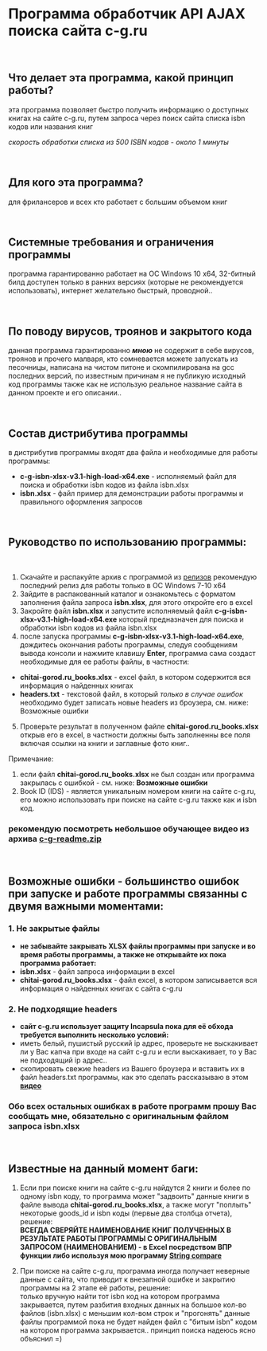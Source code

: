 # Программа обработчик API AJAX поиска сайта c-g.ru

<br>

## Что делает эта программа, какой принцип работы?
эта программа позволяет быстро получить информацию о доступных книгах на сайте c-g.ru, путем запроса через поиск сайта списка isbn кодов или названия книг

*скорость обработки списка из 500 ISBN кодов - около 1 минуты*

<br>

## Для кого эта программа?
для фрилансеров и всех кто работает с большим объемом книг

<br>

## Системные требования и ограничения программы
программа гарантированно работает на ОС Windows 10 x64, 32-битный билд доступен только в ранних версиях (которые не рекомендуется использовать), интернет желательно быстрый, проводной..

<br>

## По поводу вирусов, троянов и закрытого кода
данная программа гарантированно ***мною*** не содержит в себе вирусов, троянов и прочего малваря, кто сомневается можете запускать из песочницы, написана на чистом питоне и скомпилирована на gcc последних версий, по известным причинам я не публикую исходный код программы также как не использую реальное название сайта в данном проекте и его описании..

<br>

## Состав дистрибутива программы
в дистрибутив программы входят два файла и необходимые для работы программы:
- **c-g-isbn-xlsx-v3.1-high-load-x64.exe** - исполняемый файл для поиска и обработки isbn кодов из файла isbn.xlsx
- **isbn.xlsx** - файл пример для демонстрации работы программы и правильного оформления запросов

<br>

## Руководство по использованию программы:

<br>

1. Скачайте и распакуйте архив с программой из [релизов](https://github.com/itz0/c-g.ru/releases/) рекомендую последний релиз для работы только в ОС Windows 7-10 x64
2. Зайдите в распакованный каталог и ознакомьтесь с форматом заполнения файла запроса **isbn.xlsx**, для этого откройте его в excel
3. Закройте файл **isbn.xlsx** и запустите исполняемый файл **c-g-isbn-xlsx-v3.1-high-load-x64.exe** который предназначен для поиска и обработки isbn кодов из файла isbn.xlsx
4. после запуска программы **c-g-isbn-xlsx-v3.1-high-load-x64.exe**, дождитесь окончания работы программы, следуя сообщениям вывода консоли и нажмите клавишу **Enter**, программа сама создаст необходимые для ее работы файлы, в частности:
- **chitai-gorod.ru_books.xlsx** - excel файл, в котором содержится вся информация о найденных книгах
- **headers.txt** - текстовой файл, в который *только в случае ошибок* необходимо будет записать новые headers из броузера, см. ниже: Возможные ошибки
5. Проверьте результат в полученном файле **chitai-gorod.ru_books.xlsx** открыв его в excel, в частности должны быть заполненны все поля включая ссылки на книги и заглавные фото книг..

Примечание: 
1. если файл **chitai-gorod.ru_books.xlsx** не был создан или программа закрылась с ошибкой - см. ниже: **Возможные ошибки**
2. Book ID (IDS) - является уникальным номером книги на сайте c-g.ru, его можно использовать при поиске на сайте c-g.ru также как и isbn код.

### рекомендую посмотреть небольшое обучающее видео из архива [c-g-readme.zip](https://github.com/itz0/c-g.ru/releases/download/2.0.0.0/c-g-readme-release-2.0.zip)

<br>

## Возможные ошибки - большинство ошибок при запуске и работе программы связанны c двумя важными моментами:

### 1. Не закрытые файлы 
- **не забывайте закрывать XLSX файлы программы при запуске и во время работы программы, а также не открывайте их пока программа работает:**
- **isbn.xlsx** - файл запроса информации в excel
- **chitai-gorod.ru_books.xlsx** - файл excel, в котором записывается вся информация о найденных книгах с сайта c-g.ru

### 2. Не подходящие headers
- **сайт c-g.ru использует защиту Incapsula пока для её обхода требуется выполнить несколько условий:**
- иметь белый, пушистый русский ip адрес, проверьте не выскакивает ли у Вас капча при входе на сайт c-g.ru и если выскакивает, то у Вас не подходящий ip адрес..
- скопировать свежие headers из Вашего броузера и вставить их в файл headers.txt программы, как это сделать рассказываю в этом **[видео](https://streamable.com/evo4rh)**

### Обо всех остальных ошибках в работе программ прошу Вас сообщать мне, обязательно с оригинальным файлом запроса isbn.xlsx

<br>

## Известные на данный момент баги:

1. Если при поиске книги на сайте c-g.ru найдутся 2 книги и более по одному isbn коду, то программа может "задвоить" данные книги в файле вывода **chitai-gorod.ru_books.xlsx**, а также могут "поплыть" некоторые goods_id и isbn коды (первые два столбца отчета), решение:  
**ВСЕГДА СВЕРЯЙТЕ НАИМЕНОВАНИЕ КНИГ ПОЛУЧЕННЫХ В РЕЗУЛЬТАТЕ РАБОТЫ ПРОГРАММЫ С ОРИГИНАЛЬНЫМ ЗАПРОСОМ (НАИМЕНОВАНИЕМ) - в Excel посредством ВПР функции либо используя мою программу [String compare](https://github.com/itz0/sc)**

2. При поиске на сайте c-g.ru, программа иногда получает неверные данные с сайта, что приводит к внезапной ошибке и закрытию программы на 2 этапе её работы, решение:  
только вручную найти тот isbn код на котором программа закрывается, путем разбития входных данных на большое кол-во файлов (isbn.xlsx) с меньшим кол-вом строк и "прогонять" данные файлы программой пока не будет найден файл с "битым isbn" кодом на котором программа закрывается.. принцип поиска надеюсь ясно объяснил =)
